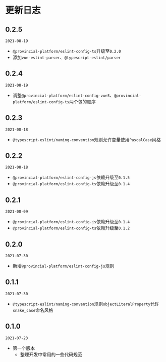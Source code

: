 # 更新日志

## 0.2.5
`2021-08-19`
- `@provincial-platform/eslint-config-ts`升级至`0.2.0`
- 添加`vue-eslint-parser`、`@typescript-eslint/parser`

## 0.2.4
`2021-08-19`
- 调整`@provincial-platform/eslint-config-vue3`、`@provincial-platform/eslint-config-ts`两个包的顺序

## 0.2.3
`2021-08-18`
- `@typescript-eslint/naming-convention`规则允许变量使用`PascalCase`风格

## 0.2.2
`2021-08-18`
- `@provincial-platform/eslint-config-js`依赖升级至`0.1.5`
- `@provincial-platform/eslint-config-ts`依赖升级至`0.1.4`

## 0.2.1
`2021-08-09`
- `@provincial-platform/eslint-config-js`依赖升级至`0.1.4`
- `@provincial-platform/eslint-config-ts`依赖升级至`0.1.2`

## 0.2.0
`2021-07-30`
- 新增`@provincial-platform/eslint-config-js`规则

## 0.1.1
`2021-07-30`
- `@typescript-eslint/naming-convention`规则`objectLiteralProperty`允许`snake_case`命名风格

## 0.1.0
`2021-07-23`
- 第一个版本
  - 整理开发中常用的一些代码规范
